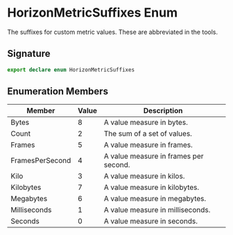 # HorizonMetricSuffixes Enum

The suffixes for custom metric values. These are abbreviated in the tools.

## Signature

```typescript
export declare enum HorizonMetricSuffixes
```

## Enumeration Members

| Member | Value | Description |
| --- | --- | --- |
| Bytes | 8 | A value measure in bytes. |
| Count | 2 | The sum of a set of values. |
| Frames | 5 | A value measure in frames. |
| FramesPerSecond | 4 | A value measure in frames per second. |
| Kilo | 3 | A value measure in kilos. |
| Kilobytes | 7 | A value measure in kilobytes. |
| Megabytes | 6 | A value measure in megabytes. |
| Milliseconds | 1 | A value measure in milliseconds. |
| Seconds | 0 | A value measure in seconds. |